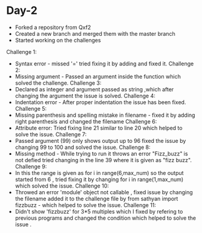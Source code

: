 # Day-2

- Forked a repository from Qxf2
- Created a new branch and merged them with the master branch
- Started working on the challenges

Challenge 1:
- Syntax error - missed '=' tried fixing it by adding and fixed it.
Challenge 2:
- Missing argument - Passed an argument inside the function which solved  the challenge.
Challenge 3:
- Declared as integer and argument passed as string ,which after changing the argument the issue is solved.
Challenge 4:
- Indentation error - After proper indentation the issue has been fixed.
Challenge 5:
- Missing parenthesis and spelling mistake in filename - fixed it by adding right parenthesis and changed the filename 
Challenge 6:
- Attribute error: Tried fixing line 21 similar to line 20 which helped to solve the issue.
Challenge 7:
- Passed argument (99) only shows output up to 96 fixed the issue by changing 99 to 100 and solved the issue.
Challenge 8:
- Missing method - While trying to run it throws an error "Fizz_buzz" is not defied tried changing in the line 39 where it is given as "fizz buzz".
Challenge 9:
- In this the range is given as   for i in range(6,max_num)  so the output started from 6 , tried fixing it by changing        for i in range(1,max_num) which solved the issue.
Challenge 10:
- Throwed an error 'module' object not callable , fixed issue by changing the filename added it to the challenge file by from sathyan import fizzbuzz - which helped to solve the issue.
Challenge 11:
- Didn't show 'fizzbuzz' for 3*5 multiples which I fixed by refering to previous programs and changed the condition which helped to solve the issue . 